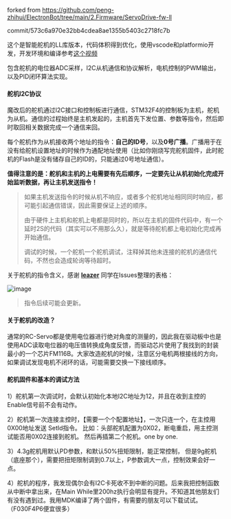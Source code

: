 forked from https://github.com/peng-zhihui/ElectronBot/tree/main/2.Firmware/ServoDrive-fw-ll

commit/573c6a970e32bb4cdea8ae1355b5403c2718fc7b

这个是智能舵机的LL库版本，代码体积得到优化，使用vscode和platformio开发，开发环境和编译参考[这个视频](https://www.bilibili.com/video/BV1US4y1P7Xr/)

包含舵机的电位器ADC采样，I2C从机通信和协议解析，电机控制的PWM输出，以及PID闭环算法实现。

#### 舵机I2C协议

魔改后的舵机通过I2C接口和控制板进行通信，STM32F4的控制板为主机，舵机为从机。通信的过程始终是主机发起的，主机首先下发位置、参数等指令，然后即时取回相关数据完成一个通信来回。

每个舵机作为从机接收两个地址的指令：**自己的ID号**，以及**0号广播**。广播用于在没有给舵机设置地址的时候作为通配地址使用（比如你刚烧写完舵机固件，此时舵机的Flash是没有储存自己的ID的，只能通过0号地址通信）。

**值得注意的是：舵机和主机的上电需要有先后顺序，一定要先让从机初始化完成开始监听数据，再让主机发送指令！**

> 如果主机发送指令的时候从机不响应，或者多个舵机地址相同同时响应，都可能引起通信错误，因此需要保证上述的顺序。
>
> 由于硬件上主机和舵机上电都是同时的，所以在主机的固件代码中，有一个延时2S的代码（其实可以不用那么久），就是等待舵机都上电初始化完成再开始通信。
>
> 调试的时候，一个舵机一个舵机调试，注释掉其他未连接的舵机的通信代码，不然也会造成轮询等待超时。

关于舵机的指令含义，感谢 **[leazer](https://github.com/leazer)** 同学在Issues整理的表格：

![image](https://user-images.githubusercontent.com/9492648/209342973-c151cf59-0627-44c6-9c99-1f818d6e7081.png)

> 指令后续可能会更新。

#### 关于舵机的改造？

通常的RC-Servo都是使用电位器进行绝对角度的测量的，因此我在驱动板中也是使用ADC读取电位器的电压值转换成角度反馈，而驱动芯片使用了我找到的封装最小的一个芯片FM116B。大家改造舵机的时候，注意区分电机两根接线的方向，如果调试发现电机不闭环的话，可能需要交换一下接线顺序。

#### 舵机固件和基本的调试方法

1）舵机第一次调试时，会默认初始化本地I2C地址为12，并且在收到主控的Enable信号前不会有动作。

2）舵机第一次连接主控时，【需要一个个配置地址】，一次只连一个，在主控用0X00地址发送 SetId指令。 比如：头部舵机配置为0X02，断电重启，用主控测试能否用0X02连接到舵机。 然后再插第二个舵机。one by one.

3）4.3g舵机用默认PD参数，和默认50%扭矩限制，能正常控制， 但是9g舵机（底座那个），需要把扭矩限制调到0.7以上，P参数调大一点，控制效果会好一点。

4）舵机的程序，我发现偶尔会有I2C卡死收不到中断的问题。后来我把控制函数从中断中拿出来，在Main While里200hz执行会明显有提升。不知道其他朋友们有没有遇到过。我用MDK编译了两个固件，有需要的朋友可以下载试试。（F030F4P6便宜很多）

